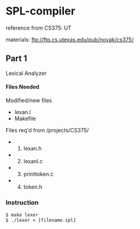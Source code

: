 # SPL-compiler

reference from CS375: UT

materials: ftp://ftp.cs.utexas.edu/pub/novak/cs375/



## Part 1

Lexical Analyzer

#### Files Needed

Modified/new files

- lexan.l
- Makefile

Files req'd from /projects/CS375/

- 1) lexan.h
- 2) lexanl.c
- 3) printtoken.c
- 4) token.h

### Instruction

```
$ make lexer
$ ./lexer < [filename.spl]
```

